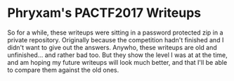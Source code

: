 # Phryxam's PACTF2017 Writeups

So for a while, these writeups were sitting in a password protected zip in a
private repository. Originally because the competition hadn't finished and I
didn't want to give out the answers. Anywho, these writeups are
old and unfinished... and rather bad too. But they show the level I was at
at the time, and am hoping my future writeups will look much better, and
that I'll be able to compare them against the old ones.

